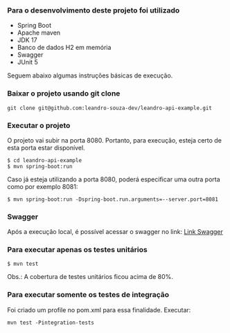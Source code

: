 
### Para o desenvolvimento deste projeto foi utilizado
- Spring Boot
- Apache maven
- JDK 17
- Banco de dados H2 em memória
- Swagger
- JUnit 5

Seguem abaixo algumas instruções básicas de execução.

### Baixar o projeto usando git clone
```
git clone git@github.com:leandro-souza-dev/leandro-api-example.git
```


### Executar o projeto
O projeto vai subir na porta 8080. Portanto, para execução, esteja certo de esta porta estar disponível.
```
$ cd leandro-api-example
$ mvn spring-boot:run
```

Caso já esteja utilizando a porta 8080, poderá especificar uma outra porta como por exemplo 8081:
```
$ mvn spring-boot:run -Dspring-boot.run.arguments=--server.port=8081
```

### Swagger
Após a execução local, é possível acessar o swagger no link:
[Link Swagger](https://localhost:8080/swagger-ui/index.html)

### Para executar apenas os testes unitários
```
$ mvn test
```
Obs.: A cobertura de testes unitários ficou acima de 80%.

### Para executar somente os testes de integração
Foi criado um profile no pom.xml para essa finalidade. Executar:
```
mvn test -Pintegration-tests
```
